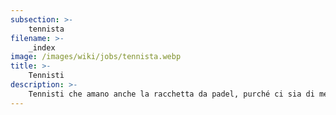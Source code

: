 ```yaml
---
subsection: >-
    tennista
filename: >-
    _index
image: /images/wiki/jobs/tennista.webp
title: >-
    Tennisti
description: >-
    Tennisti che amano anche la racchetta da padel, purché ci sia di mezzo una rete e si colpisca una pallina gialla
---
```


